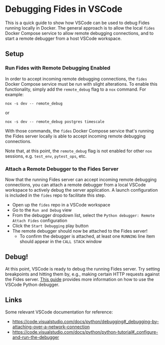 # Debugging Fides in VSCode

This is a quick guide to show how VSCode can be used to debug Fides running locally in Docker. The general approach is to allow the local `fides` Docker Compose service to allow remote debugging connections, and to start a remote debugger from a host VSCode workspace.

## Setup

### Run Fides with Remote Debugging Enabled

In order to accept incoming remote debugging connections, the `fides` Docker Compose service must be run with slight alterations. To enable this functionality, simply add the `remote_debug` flag to a `nox` command. For example:

```
nox -s dev -- remote_debug
```
or 
```
nox -s dev -- remote_debug postgres timescale
```

With those commands, the `fides` Docker Compose service that's running the Fides server locally is able to accept incoming remote debugging connections.

Note that, at this point, the `remote_debug` flag is not enabled for other `nox` sessions, e.g. `test_env`, `pytest_ops`, etc.

### Attach a Remote Debugger to the Fides Server 

Now that the running Fides server can accept incoming remote debugging connections, you can attach a remote debugger from a local VSCode workspace to actively debug the server application. A launch configuration is included in the `fides` repo to facilitate this step.

- Open up the `fides` repo in a VSCode workspace
- Go to the `Run and Debug` view
- From the debugger dropdown list, select the `Python debugger: Remote Attach Fides` configuration
- Click the `Start Debugging` play button
- The remote debugger should now be attached to the Fides server!
    - To confirm the debugger is attached, at least one `RUNNING` line item should appear in the `CALL STACK` window

## Debug!

At this point, VSCode is ready to debug the running Fides server. Try setting breakpoints and hitting them by, e.g., making certain HTTP requests against the Fides server. [This guide](https://code.visualstudio.com/docs/python/python-tutorial#_configure-and-run-the-debugger) provides more information on how to use the VSCode Python debugger. 

## Links

Some relevant VSCode documentation for reference:

- <https://code.visualstudio.com/docs/python/debugging#_debugging-by-attaching-over-a-network-connection>
- <https://code.visualstudio.com/docs/python/python-tutorial#_configure-and-run-the-debugger>
